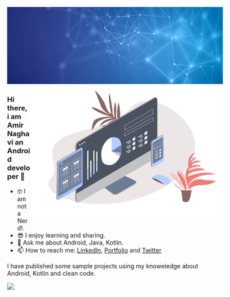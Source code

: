 <img src="https://github.com/amircoder/amircoder/blob/main/header.png?raw=true" height=180px width=864px>

<img align="right" src="https://github.com/amircoder/amircoder/blob/main/right.png?raw=true" width=450px/>

### Hi there, i am Amir Naghavi an Android developer 👋

- 🤓 I am not a Nerd!. 
- 😎 I enjoy learning and sharing.
- 💬 Ask me about Android, Java, Kotlin.
- 📫 How to reach me: <a href="https://www.linkedin.com/in/amir-naghavi-b45a6390">LinkedIn</a>, <a href="http://multi-thread.com/">Portfolio</a> and <a href="https://twitter.com/AmirNaghavi4">Twitter</a>

I have published some sample projects using my knoweledge about Android, Kotlin and clean code.

<a href="https://github.com/amircoder">
  <img align="left" src="https://github-readme-stats.vercel.app/api/top-langs/?username=amircoder&theme=dracula&hide=css&mode=compact" />

<!--   <img  src="https://github-readme-stats.vercel.app/api?username=amircoder&show_icons=true&theme=dracula" />
</a> -->


<!--
**amircoder/amircoder** is a ✨ _special_ ✨ repository because its `README.md` (this file) appears on your GitHub profile.

Here are some ideas to get you started:

- 🔭 I’m currently working on ...
- 🌱 I’m currently learning ...
- 👯 I’m looking to collaborate on ...
- 🤔 I’m looking for help with ...
- 💬 Ask me about ...
- 📫 How to reach me: ...
- 😄 Pronouns: ...
- ⚡ Fun fact: ...
-->
